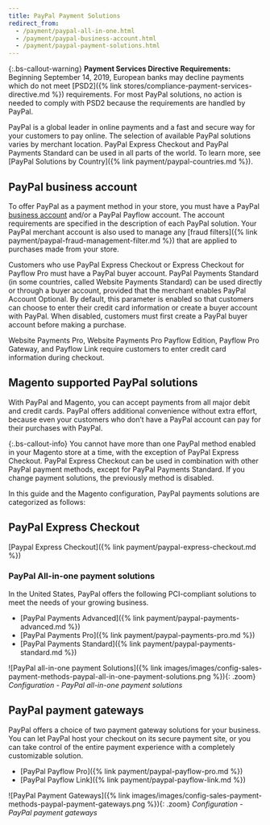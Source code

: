 ```yaml
---
title: PayPal Payment Solutions
redirect_from:
  - /payment/paypal-all-in-one.html
  - /payment/paypal-business-account.html
  - /payment/paypal-payment-solutions.html
---
```


{:.bs-callout-warning}
**Payment Services Directive Requirements:** <br/>
Beginning September 14, 2019, European banks may decline payments which do not meet [PSD2]({% link stores/compliance-payment-services-directive.md %}) requirements. For most PayPal solutions, no action is needed to comply with PSD2 because the requirements are handled by PayPal.

PayPal is a global leader in online payments and a fast and secure way for your customers to pay online. The selection of available PayPal solutions varies by merchant location. PayPal Express Checkout and PayPal Payments Standard can be used in all parts of the world. To learn more, see [PayPal Solutions by Country]({% link payment/paypal-countries.md %}).

## PayPal business account

To offer PayPal as a payment method in your store, you must have a PayPal [business account][1] and/or a PayPal Payflow account. The account requirements are specified in the description of each PayPal solution. Your PayPal merchant account is also used to manage any [fraud filters]({% link payment/paypal-fraud-management-filter.md %}) that are applied to purchases made from your store.

Customers who use PayPal Express Checkout or Express Checkout for Payflow Pro must have a PayPal buyer account. PayPal Payments Standard (in some countries, called Website Payments Standard) can be used directly or through a buyer account, provided that the merchant enables PayPal Account Optional. By default, this parameter is enabled so that customers can choose to enter their credit card information or create a buyer account with PayPal. When disabled, customers must first create a PayPal buyer account before making a purchase.

Website Payments Pro, Website Payments Pro Payflow Edition, Payflow Pro Gateway, and Payflow Link require customers to enter credit card information during checkout.

## Magento supported PayPal solutions

With PayPal and Magento, you can accept payments from all major debit and credit cards. PayPal offers additional convenience without extra effort, because even your customers who don’t have a PayPal account can pay for their purchases with PayPal.

{:.bs-callout-info}
You cannot have more than one PayPal method enabled in your Magento store at a time, with the exception of PayPal Express Checkout. PayPal Express Checkout can be used in combination with other PayPal payment methods, except for PayPal Payments Standard. If you change payment solutions, the previously method is disabled.

In this guide and the Magento configuration, PayPal payments solutions are categorized as follows:

## PayPal Express Checkout

[Paypal Express Checkout]({% link payment/paypal-express-checkout.md %})

### PayPal All-in-one payment solutions

In the United States, PayPal offers the following PCI-compliant solutions to meet the needs of your growing business.

- [PayPal Payments Advanced]({% link payment/paypal-payments-advanced.md %})
- [PayPal Payments Pro]({% link payment/paypal-payments-pro.md %})
- [PayPal Payments Standard]({% link payment/paypal-payments-standard.md %})

![PayPal all-in-one payment Solutions]({% link images/images/config-sales-payment-methods-paypal-all-in-one-payment-solutions.png %}){: .zoom}
_Configuration - PayPal all-in-one payment solutions_

## PayPal payment gateways

PayPal offers a choice of two payment gateway solutions for your business. You can let PayPal host your checkout on its secure payment site, or you can take control of the entire payment experience with a completely customizable solution.

- [PayPal Payflow Pro]({% link payment/paypal-payflow-pro.md %})
- [PayPal Payflow Link]({% link payment/paypal-payflow-link.md %})

![PayPal Payment Gateways]({% link images/images/config-sales-payment-methods-paypal-payment-gateways.png %}){: .zoom}
_Configuration - PayPal payment gateways_

[1]: https://manager.paypal.com/0
